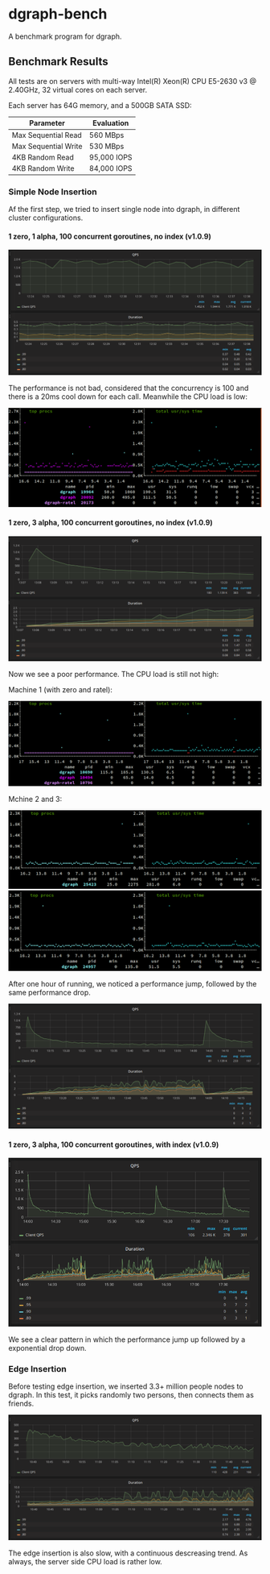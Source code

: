 # dgraph-bench

A benchmark program for dgraph.

## Benchmark Results

All tests are on servers with multi-way Intel(R) Xeon(R) CPU E5-2630 v3 @ 2.40GHz,
32 virtual cores on each server.

Each server has 64G memory, and a 500GB SATA SSD:

| Parameter            | Evaluation           |
|----------------------|----------------------|
| Max Sequential Read  | 560 MBps             |
| Max Sequential Write | 530 MBps             |
| 4KB Random Read      | 95,000 IOPS          |
| 4KB Random Write     | 84,000 IOPS          |

### Simple Node Insertion

Af the first step, we tried to insert single node into dgraph, in different
cluster configurations.

#### 1 zero, 1 alpha, 100 concurrent goroutines, no index (v1.0.9)

![image](1zero-1alpha-simple-insert.png)

The performance is not bad, considered that the concurrency is 100 and there is
a 20ms cool down for each call. Meanwhile the CPU load is low:

![image](1zero-1alpha-simple-insert-cpu.png)

#### 1 zero, 3 alpha, 100 concurrent goroutines, no index (v1.0.9)

![image](1zero-3alpha-simple-insert.png)

Now we see a poor performance. The CPU load is still not high:

Machine 1 (with zero and ratel):

![image](1zero-3alpha-simple-insert-cpu-1.png)

Mchine 2 and 3:

![image](1zero-3alpha-simple-insert-cpu-2.png)
![image](1zero-3alpha-simple-insert-cpu-3.png)

After one hour of running, we noticed a performance jump, followed by the same
performance drop.

![image](1zero-3alpha-simple-insert-longtime.png)

#### 1 zero, 3 alpha, 100 concurrent goroutines, with index (v1.0.9)

![image](1zero-3alpha-simple-insert-with-indexing.png)

We see a clear pattern in which the performance jump up followed by a
exponential drop down.

### Edge Insertion

Before testing edge insertion, we inserted 3.3+ million people nodes to dgraph.
In this test, it picks randomly two persons, then connects them as friends.

![image](1zero-3alpha-edge-insert-with-indexing.png)

The edge insertion is also slow, with a continuous descreasing trend. As always,
the server side CPU load is rather low.
